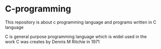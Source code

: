 # C-programming
This repository is about c programming language and programs written in C language

C is general purpose programming language which is widel used in the work
C was creates by Dennis M Ritchie in 1971
